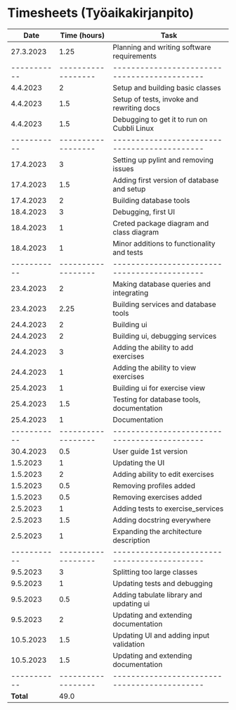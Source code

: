 # Timesheets (Työaikakirjanpito)

| **Date**  | **Time (hours)** | **Task**                                   |
|-----------|------------------|--------------------------------------------|
| 27.3.2023 | 1.25             | Planning and writing software requirements |
|-----------|------------------|--------------------------------------------|
| 4.4.2023  | 2                | Setup and building basic classes           |
| 4.4.2023  | 1.5              | Setup of tests, invoke and rewriting docs  |
| 4.4.2023  | 1.5              | Debugging to get it to run on Cubbli Linux |
|-----------|------------------|--------------------------------------------|
| 17.4.2023 | 3                | Setting up pylint and removing issues      |
| 17.4.2023 | 1.5              | Adding first version of database and setup |
| 17.4.2023 | 2                | Building database tools 				    |
| 18.4.2023 | 3                | Debugging, first UI                        |
| 18.4.2023 | 1                | Creted package diagram and class diagram   |
| 18.4.2023 | 1                | Minor additions to functionality and tests |
|-----------|------------------|--------------------------------------------|
| 23.4.2023 | 2                | Making database queries and integrating    |
| 23.4.2023 | 2.25             | Building services and database tools       |
| 24.4.2023 | 2                | Building ui                                |
| 24.4.2023 | 2                | Building ui, debugging services            |
| 24.4.2023 | 3                | Adding the ability to add exercises        |
| 24.4.2023 | 1                | Adding the ability to view exercises       |
| 25.4.2023 | 1                | Building ui for exercise view              |
| 25.4.2023 | 1.5              | Testing for database tools, documentation  |
| 25.4.2023 | 1                | Documentation                              |
|-----------|------------------|--------------------------------------------|
| 30.4.2023 | 0.5              | User guide 1st version                     |
| 1.5.2023  | 1                | Updating the UI                            |
| 1.5.2023  | 2                | Adding ability to edit exercises           |
| 1.5.2023  | 0.5              | Removing profiles added                    |
| 1.5.2023  | 0.5              | Removing exercises added                   |
| 2.5.2023  | 1                | Adding tests to exercise_services          |
| 2.5.2023  | 1.5              | Adding docstring everywhere                |
| 2.5.2023  | 1                | Expanding the architecture description     |
|-----------|------------------|--------------------------------------------|
| 9.5.2023  | 3                | Splitting too large classes                |
| 9.5.2023  | 1                | Updating tests and debugging               |
| 9.5.2023  | 0.5              | Adding tabulate library and updating ui    |
| 9.5.2023  | 2                | Updating and extending documentation       |
| 10.5.2023 | 1.5              | Updating UI and adding input validation    |
| 10.5.2023 | 1.5              | Updating and extending documentation       |
|-----------|------------------|--------------------------------------------|
| **Total** | 49.0             |                                            |